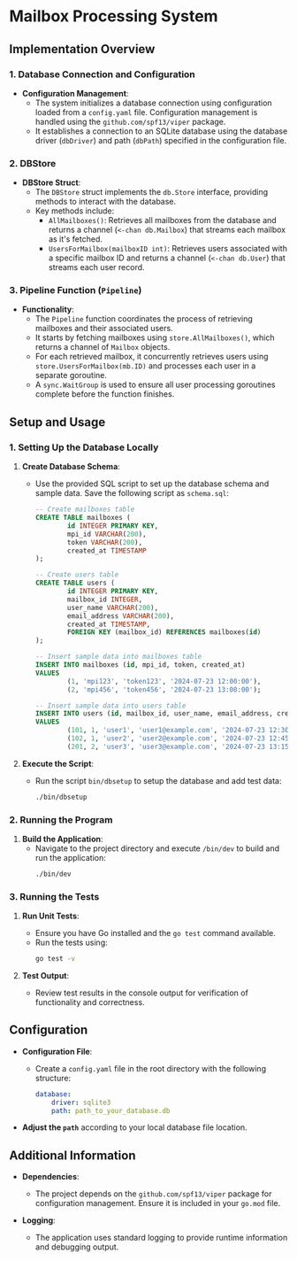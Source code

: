 # Mailbox Processing System

## Implementation Overview

### 1. Database Connection and Configuration

- **Configuration Management**:
	- The system initializes a database connection using configuration loaded from a `config.yaml` file. Configuration management is handled using the `github.com/spf13/viper` package.
	- It establishes a connection to an SQLite database using the database driver (`dbDriver`) and path (`dbPath`) specified in the configuration file.

### 2. DBStore

- **DBStore Struct**:
	- The `DBStore` struct implements the `db.Store` interface, providing methods to interact with the database.
	- Key methods include:
		- `AllMailboxes()`: Retrieves all mailboxes from the database and returns a channel (`<-chan db.Mailbox`) that streams each mailbox as it's fetched.
		- `UsersForMailbox(mailboxID int)`: Retrieves users associated with a specific mailbox ID and returns a channel (`<-chan db.User`) that streams each user record.

### 3. Pipeline Function (`Pipeline`)

- **Functionality**:
	- The `Pipeline` function coordinates the process of retrieving mailboxes and their associated users.
	- It starts by fetching mailboxes using `store.AllMailboxes()`, which returns a channel of `Mailbox` objects.
	- For each retrieved mailbox, it concurrently retrieves users using `store.UsersForMailbox(mb.ID)` and processes each user in a separate goroutine.
	- A `sync.WaitGroup` is used to ensure all user processing goroutines complete before the function finishes.

## Setup and Usage

### 1. Setting Up the Database Locally

1. **Create Database Schema**:
	 - Use the provided SQL script to set up the database schema and sample data. Save the following script as `schema.sql`:

		 ```sql
		 -- Create mailboxes table
		 CREATE TABLE mailboxes (
				 id INTEGER PRIMARY KEY,
				 mpi_id VARCHAR(200),
				 token VARCHAR(200),
				 created_at TIMESTAMP
		 );

		 -- Create users table
		 CREATE TABLE users (
				 id INTEGER PRIMARY KEY,
				 mailbox_id INTEGER,
				 user_name VARCHAR(200),
				 email_address VARCHAR(200),
				 created_at TIMESTAMP,
				 FOREIGN KEY (mailbox_id) REFERENCES mailboxes(id)
		 );

		 -- Insert sample data into mailboxes table
		 INSERT INTO mailboxes (id, mpi_id, token, created_at)
		 VALUES
				 (1, 'mpi123', 'token123', '2024-07-23 12:00:00'),
				 (2, 'mpi456', 'token456', '2024-07-23 13:00:00');

		 -- Insert sample data into users table
		 INSERT INTO users (id, mailbox_id, user_name, email_address, created_at)
		 VALUES
				 (101, 1, 'user1', 'user1@example.com', '2024-07-23 12:30:00'),
				 (102, 1, 'user2', 'user2@example.com', '2024-07-23 12:45:00'),
				 (201, 2, 'user3', 'user3@example.com', '2024-07-23 13:15:00');
		 ```

2. **Execute the Script**:
	 - Run the script `bin/dbsetup` to setup the database and add test data:
		 ```sh
		./bin/dbsetup
		 ```

### 2. Running the Program

1. **Build the Application**:
	 - Navigate to the project directory and execute `/bin/dev`	to build and run
	 the application:
		 ```sh
		 ./bin/dev
		 ```

### 3. Running the Tests

1. **Run Unit Tests**:
	 - Ensure you have Go installed and the `go test` command available.
	 - Run the tests using:
		 ```sh
		 go test -v
		 ```

2. **Test Output**:
	 - Review test results in the console output for verification of functionality and correctness.

## Configuration

- **Configuration File**:
	- Create a `config.yaml` file in the root directory with the following structure:
		```yaml
		database:
			driver: sqlite3
			path: path_to_your_database.db
		```

- **Adjust the `path`** according to your local database file location.

## Additional Information

- **Dependencies**:
	- The project depends on the `github.com/spf13/viper` package for configuration management. Ensure it is included in your `go.mod` file.

- **Logging**:
	- The application uses standard logging to provide runtime information and debugging output.

